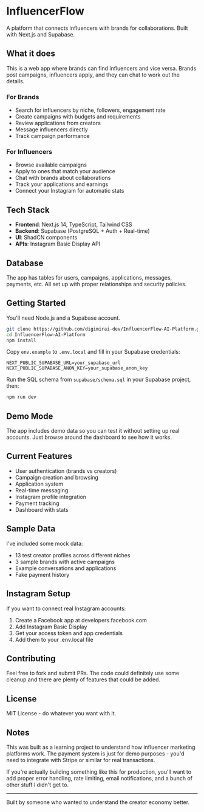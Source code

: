 # InfluencerFlow

A platform that connects influencers with brands for collaborations. Built with Next.js and Supabase.

## What it does

This is a web app where brands can find influencers and vice versa. Brands post campaigns, influencers apply, and they can chat to work out the details.

### For Brands
- Search for influencers by niche, followers, engagement rate
- Create campaigns with budgets and requirements  
- Review applications from creators
- Message influencers directly
- Track campaign performance

### For Influencers
- Browse available campaigns
- Apply to ones that match your audience
- Chat with brands about collaborations
- Track your applications and earnings
- Connect your Instagram for automatic stats

## Tech Stack

- **Frontend**: Next.js 14, TypeScript, Tailwind CSS
- **Backend**: Supabase (PostgreSQL + Auth + Real-time)
- **UI**: ShadCN components
- **APIs**: Instagram Basic Display API

## Database

The app has tables for users, campaigns, applications, messages, payments, etc. All set up with proper relationships and security policies.

## Getting Started

You'll need Node.js and a Supabase account.

```bash
git clone https://github.com/digimirai-dev/InfluencerFlow-AI-Platform.git
cd InfluencerFlow-AI-Platform
npm install
```

Copy `env.example` to `.env.local` and fill in your Supabase credentials:

```env
NEXT_PUBLIC_SUPABASE_URL=your_supabase_url
NEXT_PUBLIC_SUPABASE_ANON_KEY=your_supabase_anon_key
```

Run the SQL schema from `supabase/schema.sql` in your Supabase project, then:

```bash
npm run dev
```

## Demo Mode

The app includes demo data so you can test it without setting up real accounts. Just browse around the dashboard to see how it works.

## Current Features

- User authentication (brands vs creators)
- Campaign creation and browsing
- Application system
- Real-time messaging
- Instagram profile integration
- Payment tracking
- Dashboard with stats

## Sample Data

I've included some mock data:
- 13 test creator profiles across different niches
- 3 sample brands with active campaigns
- Example conversations and applications
- Fake payment history

## Instagram Setup

If you want to connect real Instagram accounts:

1. Create a Facebook app at developers.facebook.com
2. Add Instagram Basic Display
3. Get your access token and app credentials
4. Add them to your .env.local file

## Contributing

Feel free to fork and submit PRs. The code could definitely use some cleanup and there are plenty of features that could be added.

## License

MIT License - do whatever you want with it.

## Notes

This was built as a learning project to understand how influencer marketing platforms work. The payment system is just for demo purposes - you'd need to integrate with Stripe or similar for real transactions.

If you're actually building something like this for production, you'll want to add proper error handling, rate limiting, email notifications, and a bunch of other stuff I didn't get to.

---

Built by someone who wanted to understand the creator economy better.
